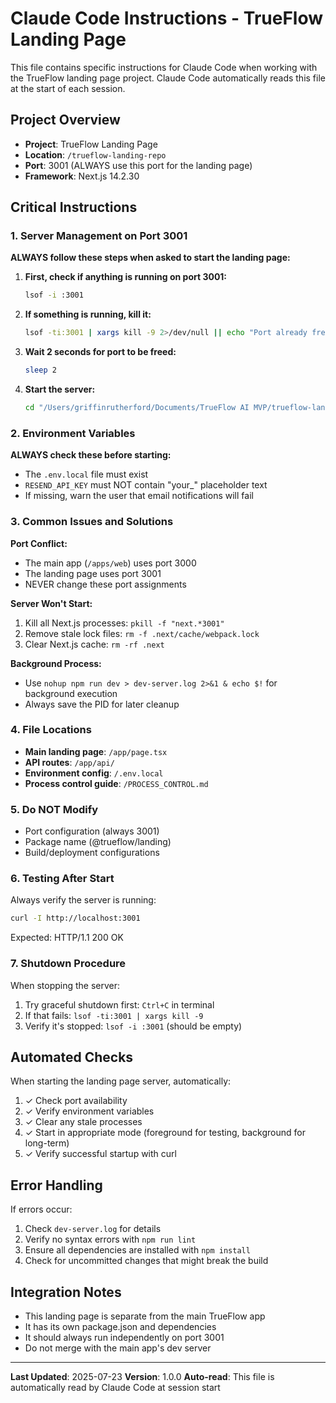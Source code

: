 # Claude Code Instructions - TrueFlow Landing Page

This file contains specific instructions for Claude Code when working with the TrueFlow landing page project. Claude Code automatically reads this file at the start of each session.

## Project Overview

- **Project**: TrueFlow Landing Page
- **Location**: `/trueflow-landing-repo`
- **Port**: 3001 (ALWAYS use this port for the landing page)
- **Framework**: Next.js 14.2.30

## Critical Instructions

### 1. Server Management on Port 3001

**ALWAYS follow these steps when asked to start the landing page:**

1. **First, check if anything is running on port 3001:**
   ```bash
   lsof -i :3001
   ```

2. **If something is running, kill it:**
   ```bash
   lsof -ti:3001 | xargs kill -9 2>/dev/null || echo "Port already free"
   ```

3. **Wait 2 seconds for port to be freed:**
   ```bash
   sleep 2
   ```

4. **Start the server:**
   ```bash
   cd "/Users/griffinrutherford/Documents/TrueFlow AI MVP/trueflow-landing-repo" && npm run dev
   ```

### 2. Environment Variables

**ALWAYS check these before starting:**

- The `.env.local` file must exist
- `RESEND_API_KEY` must NOT contain "your_" placeholder text
- If missing, warn the user that email notifications will fail

### 3. Common Issues and Solutions

**Port Conflict:**
- The main app (`/apps/web`) uses port 3000
- The landing page uses port 3001
- NEVER change these port assignments

**Server Won't Start:**
1. Kill all Next.js processes: `pkill -f "next.*3001"`
2. Remove stale lock files: `rm -f .next/cache/webpack.lock`
3. Clear Next.js cache: `rm -rf .next`

**Background Process:**
- Use `nohup npm run dev > dev-server.log 2>&1 & echo $!` for background execution
- Always save the PID for later cleanup

### 4. File Locations

- **Main landing page**: `/app/page.tsx`
- **API routes**: `/app/api/`
- **Environment config**: `/.env.local`
- **Process control guide**: `/PROCESS_CONTROL.md`

### 5. Do NOT Modify

- Port configuration (always 3001)
- Package name (@trueflow/landing)
- Build/deployment configurations

### 6. Testing After Start

Always verify the server is running:
```bash
curl -I http://localhost:3001
```

Expected: HTTP/1.1 200 OK

### 7. Shutdown Procedure

When stopping the server:
1. Try graceful shutdown first: `Ctrl+C` in terminal
2. If that fails: `lsof -ti:3001 | xargs kill -9`
3. Verify it's stopped: `lsof -i :3001` (should be empty)

## Automated Checks

When starting the landing page server, automatically:

1. ✓ Check port availability
2. ✓ Verify environment variables
3. ✓ Clear any stale processes
4. ✓ Start in appropriate mode (foreground for testing, background for long-term)
5. ✓ Verify successful startup with curl

## Error Handling

If errors occur:
1. Check `dev-server.log` for details
2. Verify no syntax errors with `npm run lint`
3. Ensure all dependencies are installed with `npm install`
4. Check for uncommitted changes that might break the build

## Integration Notes

- This landing page is separate from the main TrueFlow app
- It has its own package.json and dependencies
- It should always run independently on port 3001
- Do not merge with the main app's dev server

---

**Last Updated**: 2025-07-23
**Version**: 1.0.0
**Auto-read**: This file is automatically read by Claude Code at session start